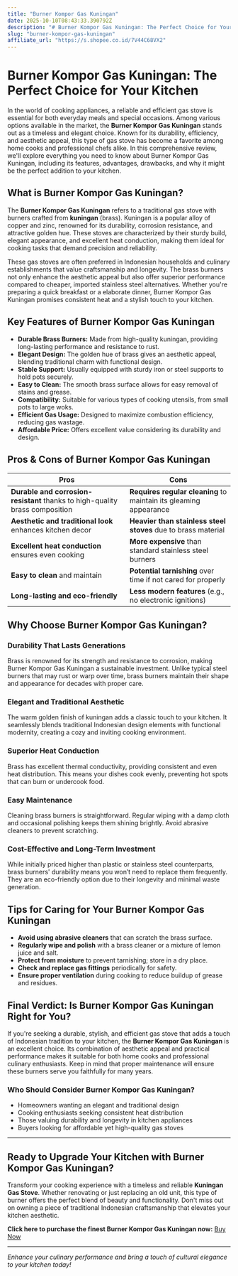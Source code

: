 ```yaml
---
title: "Burner Kompor Gas Kuningan"
date: 2025-10-10T08:43:33.390792Z
description: "# Burner Kompor Gas Kuningan: The Perfect Choice for Your Kitchen..."
slug: "burner-kompor-gas-kuningan"
affiliate_url: "https://s.shopee.co.id/7V44C68VX2"
---
```

# Burner Kompor Gas Kuningan: The Perfect Choice for Your Kitchen

In the world of cooking appliances, a reliable and efficient gas stove is essential for both everyday meals and special occasions. Among various options available in the market, the **Burner Kompor Gas Kuningan** stands out as a timeless and elegant choice. Known for its durability, efficiency, and aesthetic appeal, this type of gas stove has become a favorite among home cooks and professional chefs alike. In this comprehensive review, we'll explore everything you need to know about Burner Kompor Gas Kuningan, including its features, advantages, drawbacks, and why it might be the perfect addition to your kitchen.

## What is Burner Kompor Gas Kuningan?

The **Burner Kompor Gas Kuningan** refers to a traditional gas stove with burners crafted from **kuningan** (brass). Kuningan is a popular alloy of copper and zinc, renowned for its durability, corrosion resistance, and attractive golden hue. These stoves are characterized by their sturdy build, elegant appearance, and excellent heat conduction, making them ideal for cooking tasks that demand precision and reliability.

These gas stoves are often preferred in Indonesian households and culinary establishments that value craftsmanship and longevity. The brass burners not only enhance the aesthetic appeal but also offer superior performance compared to cheaper, imported stainless steel alternatives. Whether you're preparing a quick breakfast or a elaborate dinner, Burner Kompor Gas Kuningan promises consistent heat and a stylish touch to your kitchen.

## Key Features of Burner Kompor Gas Kuningan

- **Durable Brass Burners:** Made from high-quality kuningan, providing long-lasting performance and resistance to rust.
- **Elegant Design:** The golden hue of brass gives an aesthetic appeal, blending traditional charm with functional design.
- **Stable Support:** Usually equipped with sturdy iron or steel supports to hold pots securely.
- **Easy to Clean:** The smooth brass surface allows for easy removal of stains and grease.
- **Compatibility:** Suitable for various types of cooking utensils, from small pots to large woks.
- **Efficient Gas Usage:** Designed to maximize combustion efficiency, reducing gas wastage.
- **Affordable Price:** Offers excellent value considering its durability and design.

## Pros & Cons of Burner Kompor Gas Kuningan

| **Pros** | **Cons** |
| --- | --- |
| **Durable and corrosion-resistant** thanks to high-quality brass composition | **Requires regular cleaning** to maintain its gleaming appearance |
| **Aesthetic and traditional look** enhances kitchen decor | **Heavier than stainless steel stoves** due to brass material |
| **Excellent heat conduction** ensures even cooking | **More expensive** than standard stainless steel burners |
| **Easy to clean** and maintain | **Potential tarnishing** over time if not cared for properly |
| **Long-lasting and eco-friendly** | **Less modern features** (e.g., no electronic ignitions) |

## Why Choose Burner Kompor Gas Kuningan?

### Durability That Lasts Generations

Brass is renowned for its strength and resistance to corrosion, making Burner Kompor Gas Kuningan a sustainable investment. Unlike typical steel burners that may rust or warp over time, brass burners maintain their shape and appearance for decades with proper care.

### Elegant and Traditional Aesthetic

The warm golden finish of kuningan adds a classic touch to your kitchen. It seamlessly blends traditional Indonesian design elements with functional modernity, creating a cozy and inviting cooking environment.

### Superior Heat Conduction

Brass has excellent thermal conductivity, providing consistent and even heat distribution. This means your dishes cook evenly, preventing hot spots that can burn or undercook food.

### Easy Maintenance

Cleaning brass burners is straightforward. Regular wiping with a damp cloth and occasional polishing keeps them shining brightly. Avoid abrasive cleaners to prevent scratching.

### Cost-Effective and Long-Term Investment

While initially priced higher than plastic or stainless steel counterparts, brass burners' durability means you won’t need to replace them frequently. They are an eco-friendly option due to their longevity and minimal waste generation.

## Tips for Caring for Your Burner Kompor Gas Kuningan

- **Avoid using abrasive cleaners** that can scratch the brass surface.
- **Regularly wipe and polish** with a brass cleaner or a mixture of lemon juice and salt.
- **Protect from moisture** to prevent tarnishing; store in a dry place.
- **Check and replace gas fittings** periodically for safety.
- **Ensure proper ventilation** during cooking to reduce buildup of grease and residues.

## Final Verdict: Is Burner Kompor Gas Kuningan Right for You?

If you're seeking a durable, stylish, and efficient gas stove that adds a touch of Indonesian tradition to your kitchen, the **Burner Kompor Gas Kuningan** is an excellent choice. Its combination of aesthetic appeal and practical performance makes it suitable for both home cooks and professional culinary enthusiasts. Keep in mind that proper maintenance will ensure these burners serve you faithfully for many years.

### Who Should Consider Burner Kompor Gas Kuningan?
- Homeowners wanting an elegant and traditional design
- Cooking enthusiasts seeking consistent heat distribution
- Those valuing durability and longevity in kitchen appliances
- Buyers looking for affordable yet high-quality gas stoves

---

## Ready to Upgrade Your Kitchen with Burner Kompor Gas Kuningan?

Transform your cooking experience with a timeless and reliable **Kuningan Gas Stove**. Whether renovating or just replacing an old unit, this type of burner offers the perfect blend of beauty and functionality. Don't miss out on owning a piece of traditional Indonesian craftsmanship that elevates your kitchen aesthetic.

**Click here to purchase the finest Burner Kompor Gas Kuningan now:** [Buy Now](https://s.shopee.co.id/7V44C68VX2)

---

*Enhance your culinary performance and bring a touch of cultural elegance to your kitchen today!*